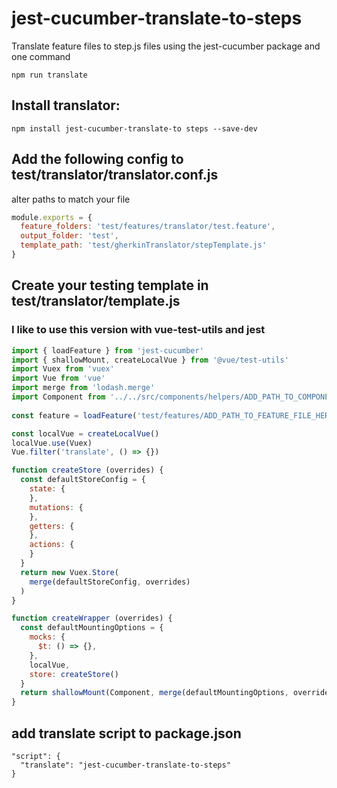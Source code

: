# jest-cucumber-translate-to-steps
Translate feature files to step.js files using the jest-cucumber package and one command
```
npm run translate
```


## Install translator:
```
npm install jest-cucumber-translate-to steps --save-dev
```


## Add the following config to test/translator/translator.conf.js
alter paths to match your file
```javascript
module.exports = {
  feature_folders: 'test/features/translator/test.feature',
  output_folder: 'test',
  template_path: 'test/gherkinTranslator/stepTemplate.js'
}
```


## Create your testing template in test/translator/template.js
### I like to use this version with vue-test-utils and jest
```javascript
import { loadFeature } from 'jest-cucumber'
import { shallowMount, createLocalVue } from '@vue/test-utils'
import Vuex from 'vuex'
import Vue from 'vue'
import merge from 'lodash.merge'
import Component from '../../src/components/helpers/ADD_PATH_TO_COMPONENT_HERE'
 
const feature = loadFeature('test/features/ADD_PATH_TO_FEATURE_FILE_HERE')

const localVue = createLocalVue()
localVue.use(Vuex)
Vue.filter('translate', () => {})

function createStore (overrides) {
  const defaultStoreConfig = {
    state: {
    },
    mutations: {
    },
    getters: {
    },
    actions: {
    }
  }
  return new Vuex.Store(
    merge(defaultStoreConfig, overrides)
  )
}

function createWrapper (overrides) {
  const defaultMountingOptions = {
    mocks: {
      $t: () => {},
    },
    localVue,
    store: createStore()
  }
  return shallowMount(Component, merge(defaultMountingOptions, overrides))
}
```

## add translate script to package.json
```
"script": {
  "translate": "jest-cucumber-translate-to-steps"
}
```